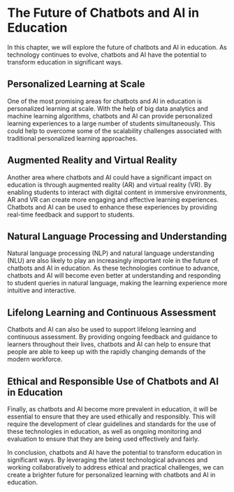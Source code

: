 The Future of Chatbots and AI in Education
===================================================================================================================

In this chapter, we will explore the future of chatbots and AI in education. As technology continues to evolve, chatbots and AI have the potential to transform education in significant ways.

Personalized Learning at Scale
------------------------------

One of the most promising areas for chatbots and AI in education is personalized learning at scale. With the help of big data analytics and machine learning algorithms, chatbots and AI can provide personalized learning experiences to a large number of students simultaneously. This could help to overcome some of the scalability challenges associated with traditional personalized learning approaches.

Augmented Reality and Virtual Reality
-------------------------------------

Another area where chatbots and AI could have a significant impact on education is through augmented reality (AR) and virtual reality (VR). By enabling students to interact with digital content in immersive environments, AR and VR can create more engaging and effective learning experiences. Chatbots and AI can be used to enhance these experiences by providing real-time feedback and support to students.

Natural Language Processing and Understanding
---------------------------------------------

Natural language processing (NLP) and natural language understanding (NLU) are also likely to play an increasingly important role in the future of chatbots and AI in education. As these technologies continue to advance, chatbots and AI will become even better at understanding and responding to student queries in natural language, making the learning experience more intuitive and interactive.

Lifelong Learning and Continuous Assessment
-------------------------------------------

Chatbots and AI can also be used to support lifelong learning and continuous assessment. By providing ongoing feedback and guidance to learners throughout their lives, chatbots and AI can help to ensure that people are able to keep up with the rapidly changing demands of the modern workforce.

Ethical and Responsible Use of Chatbots and AI in Education
-----------------------------------------------------------

Finally, as chatbots and AI become more prevalent in education, it will be essential to ensure that they are used ethically and responsibly. This will require the development of clear guidelines and standards for the use of these technologies in education, as well as ongoing monitoring and evaluation to ensure that they are being used effectively and fairly.

In conclusion, chatbots and AI have the potential to transform education in significant ways. By leveraging the latest technological advances and working collaboratively to address ethical and practical challenges, we can create a brighter future for personalized learning with chatbots and AI in education.
